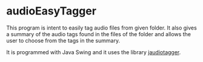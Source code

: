 # audioEasyTagger
This program is intent to easily tag audio files from given folder.
It also gives a summary of the audio tags found in the files of the folder and allows the user to choose from the tags in the summary.

It is programmed with Java Swing  and it uses the library [jaudiotagger](https://github.com/soc/jaudiotagger).
